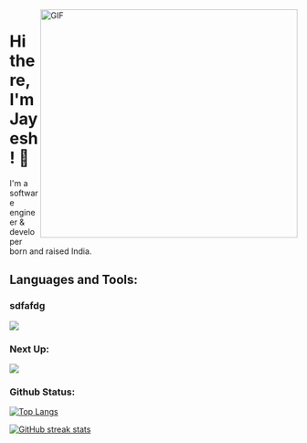 <head>
  <base target="_blank">
</head>
<img align="right" alt="GIF" src="https://user-images.githubusercontent.com/71670060/116963039-97e0e880-ac5c-11eb-96ee-f314fa4f9d1d.gif" width="450" height="400" />

# Hi there, I'm Jayesh! 👋
  

I'm a software engineer & developer born and raised India.  


## Languages and Tools:
### sdfafdg
<a href="https://skillicons.dev">
    <img src="https://skillicons.dev/icons?i=cpp,python,typescript,js,react,nodejs,redux,html,css,express,mongodb,aws,gcp,git,github,bitbucket,postgres,postman,vscode,md&perline=7" />
  </a>

### Next Up:

<a href="https://skillicons.dev">
    <img src="https://skillicons.dev/icons?i=python,flask,typescript,nextjs,figma&perline=7" />
  </a>



### Github Status:

[![Top Langs](https://github-readme-stats.vercel.app/api/top-langs/?username=taylormusolf&layout=compact)](https://github.com/anuraghazra/github-readme-stats)

<!-- ![GitHub stats](https://github-readme-stats.vercel.app/api?username=taylormusolf&show_icons=true) -->

[![GitHub streak stats](https://github-readme-streak-stats.herokuapp.com/?user=taylormusolf)](https://git.io/streak-stats)

